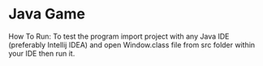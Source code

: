 # Java Game

How To Run:
To test the program import project with any Java IDE (preferably Intellij IDEA) and open
Window.class file from src folder within your IDE then run it.

